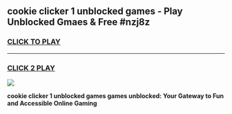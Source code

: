 
## cookie clicker 1 unblocked games - Play Unblocked Gmaes & Free #nzj8z
<h3>
<a href="https://news.freeplayer.one?title=cookie_clicker_1_unblocked_games&ref=03M">CLICK TO PLAY</a></h3>
<hr>

<h3>
<a href="https://news.freeplayer.one?title=cookie_clicker_1_unblocked_games&ref=03M">CLICK 2 PLAY</a>
  
</h3>

<a href="https://news.freeplayer.one?title=cookie_clicker_1_unblocked_games&ref=03M"><img src="https://clearcache.store/games.png"></a>


**cookie clicker 1 unblocked games games unblocked: Your Gateway to Fun and Accessible Online Gaming**
